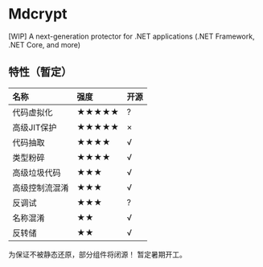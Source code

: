 # Mdcrypt
[WIP] A next-generation protector for .NET applications (.NET Framework, .NET Core, and more)

## 特性（暂定）
|名称|强度|开源|
|:------|:---|:----|
|代码虚拟化|★★★★★|?|
|高级JIT保护|★★★★★|×|
|代码抽取|★★★★|√|
|类型粉碎|★★★★|√|
|高级垃圾代码|★★★|√|
|高级控制流混淆|★★★|√|
|反调试|★★★|?|
|名称混淆|★★|√|
|反转储|★★|√|

为保证不被静态还原，部分组件将闭源！
暂定暑期开工。
